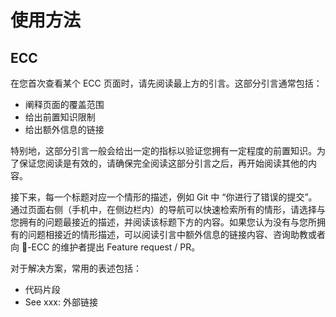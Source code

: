 # 使用方法

## ECC

在您首次查看某个 ECC 页面时，请先阅读最上方的引言。这部分引言通常包括：

- 阐释页面的覆盖范围
- 给出前置知识限制
- 给出额外信息的链接

特别地，这部分引言一般会给出一定的指标以验证您拥有一定程度的前置知识。为了保证您阅读是有效的，请确保完全阅读这部分引言之后，再开始阅读其他的内容。

接下来，每一个标题对应一个情形的描述，例如 Git 中 “你进行了错误的提交”。通过页面右侧（手机中，在侧边栏内）的导航可以快速检索所有的情形，请选择与您拥有的问题最接近的描述，并阅读该标题下方的内容。如果您认为没有与您所拥有的问题相接近的情形描述，可以阅读引言中额外信息的链接内容、咨询助教或者向 :tangerine:-ECC 的维护者提出 Feature request / PR。

对于解决方案，常用的表述包括：

- 代码片段
- See xxx: 外部链接
